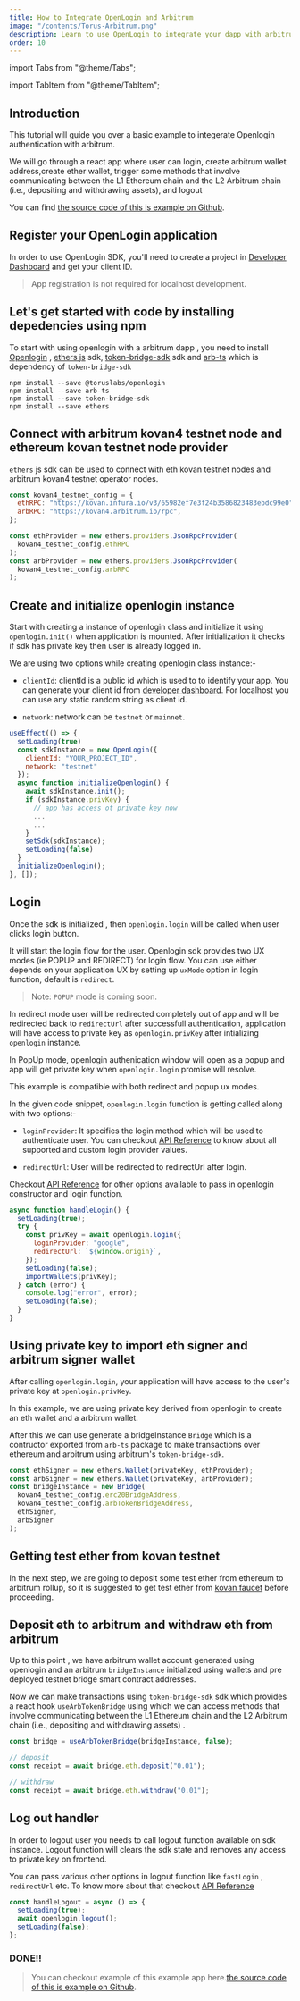 ```yaml
---
title: How to Integrate OpenLogin and Arbitrum
image: "/contents/Torus-Arbitrum.png"
description: Learn to use OpenLogin to integrate your dapp with arbitrum rollup
order: 10
---
```


import Tabs from "@theme/Tabs";

import TabItem from "@theme/TabItem";

## Introduction

This tutorial will guide you over a basic example to integerate Openlogin
authentication with arbitrum.

We will go through a react app where user can login, create arbitrum wallet
address,create ether wallet, trigger some methods that involve communicating
between the L1 Ethereum chain and the L2 Arbitrum chain (i.e., depositing and
withdrawing assets), and logout

You can find
[the source code of this is example on Github](https://github.com/torusresearch/openlogin-arbitrum-example).

## Register your OpenLogin application

In order to use OpenLogin SDK, you'll need to create a project in
[Developer Dashboard](https://developer.tor.us) and get your client ID.

> App registration is not required for localhost development.

## Let's get started with code by installing depedencies using npm

To start with using openlogin with a arbitrum dapp , you need to install
[Openlogin](https://www.npmjs.com/package/@toruslabs/openlogin) ,
[ethers js](https://www.npmjs.com/package/ethers) sdk,
[token-bridge-sdk](https://www.npmjs.com/package/token-bridge-sdk) sdk and
[arb-ts](https://www.npmjs.com/package/arb-ts) which is dependency of
`token-bridge-sdk`

```shell
npm install --save @toruslabs/openlogin
npm install --save arb-ts
npm install --save token-bridge-sdk
npm install --save ethers
```

## Connect with arbitrum kovan4 testnet node and ethereum kovan testnet node provider

`ethers` js sdk can be used to connect with eth kovan testnet nodes and arbitrum
kovan4 testnet operator nodes.

```js
const kovan4_testnet_config = {
  ethRPC: "https://kovan.infura.io/v3/65982ef7e3f24b3586823483ebdc99e0",
  arbRPC: "https://kovan4.arbitrum.io/rpc",
};

const ethProvider = new ethers.providers.JsonRpcProvider(
  kovan4_testnet_config.ethRPC
);
const arbProvider = new ethers.providers.JsonRpcProvider(
  kovan4_testnet_config.arbRPC
);
```

## Create and initialize openlogin instance

Start with creating a instance of openlogin class and initialize it using
`openlogin.init()` when application is mounted. After initialization it checks
if sdk has private key then user is already logged in.

We are using two options while creating openlogin class instance:-

- `clientId`: clientId is a public id which is used to to identify your app. You
  can generate your client id from
  [developer dashboard](http://developer.tor.us/). For localhost you can use any
  static random string as client id.

- `network`: network can be `testnet` or `mainnet`.

```js
useEffect(() => {
  setLoading(true)
  const sdkInstance = new OpenLogin({
    clientId: "YOUR_PROJECT_ID",
    network: "testnet"
  });
  async function initializeOpenlogin() {
    await sdkInstance.init();
    if (sdkInstance.privKey) {
      // app has access ot private key now
      ...
      ...
    }
    setSdk(sdkInstance);
    setLoading(false)
  }
  initializeOpenlogin();
}, []);
```

## Login

Once the sdk is initialized , then `openlogin.login` will be called when user
clicks login button.

It will start the login flow for the user. Openlogin sdk provides two UX modes
(ie POPUP and REDIRECT) for login flow. You can use either depends on your
application UX by setting up `uxMode` option in login function, default is
`redirect`.

> Note: `POPUP` mode is coming soon.

In redirect mode user will be redirected completely out of app and will be
redirected back to `redirectUrl` after successfull authentication, application
will have access to private key as `openlogin.privKey` after intializing
`openlogin` instance.

In PopUp mode, openlogin authenication window will open as a popup and app will
get private key when `openlogin.login` promise will resolve.

This example is compatible with both redirect and popup ux modes.

In the given code snippet, `openlogin.login` function is getting called along
with two options:-

- `loginProvider`: It specifies the login method which will be used to
  authenticate user. You can checkout
  [API Reference](/open-login/api-reference/usage) to
  know about all supported and custom login provider values.

- `redirectUrl`: User will be redirected to redirectUrl after login.

Checkout
[API Reference](/open-login/api-reference/usage) for
other options available to pass in openlogin constructor and login function.

```js
async function handleLogin() {
  setLoading(true);
  try {
    const privKey = await openlogin.login({
      loginProvider: "google",
      redirectUrl: `${window.origin}`,
    });
    setLoading(false);
    importWallets(privKey);
  } catch (error) {
    console.log("error", error);
    setLoading(false);
  }
}
```

## Using private key to import eth signer and arbitrum signer wallet

After calling `openlogin.login`, your application will have access to the user's
private key at `openlogin.privKey`.

In this example, we are using private key derived from openlogin to create an
eth wallet and a arbitrum wallet.

After this we can use generate a bridgeInstance `Bridge` which is a contructor
exported from `arb-ts` package to make transactions over ethereum and arbitrum
using arbitrum's `token-bridge-sdk`.

```js
const ethSigner = new ethers.Wallet(privateKey, ethProvider);
const arbSigner = new ethers.Wallet(privateKey, arbProvider);
const bridgeInstance = new Bridge(
  kovan4_testnet_config.erc20BridgeAddress,
  kovan4_testnet_config.arbTokenBridgeAddress,
  ethSigner,
  arbSigner
);
```

## Getting test ether from kovan testnet

In the next step, we are going to deposit some test ether from ethereum to
arbitrum rollup, so it is suggested to get test ether from
[kovan faucet](https://faucet.kovan.network/) before proceeding.

## Deposit eth to arbitrum and withdraw eth from arbitrum

Up to this point , we have arbitrum wallet account generated using openlogin and
an arbitrum `bridgeInstance` initialized using wallets and pre deployed testnet
bridge smart contract addresses.

Now we can make transactions using `token-bridge-sdk` sdk which provides a react
hook `useArbTokenBridge` using which we can access methods that involve
communicating between the L1 Ethereum chain and the L2 Arbitrum chain (i.e.,
depositing and withdrawing assets) .

```js
const bridge = useArbTokenBridge(bridgeInstance, false);

// deposit
const receipt = await bridge.eth.deposit("0.01");

// withdraw
const receipt = await bridge.eth.withdraw("0.01");
```

## Log out handler

In order to logout user you needs to call logout function available on sdk
instance. Logout function will clears the sdk state and removes any access to
private key on frontend.

You can pass various other options in logout function like `fastLogin` ,
`redirectUrl` etc. To know more about that checkout
[API Reference](/open-login/api-reference/usage)

```js
const handleLogout = async () => {
  setLoading(true);
  await openlogin.logout();
  setLoading(false);
};
```

### DONE!!

> You can checkout example of this example app
> here.[the source code of this is example on Github](https://github.com/torusresearch/openlogin-arbitrum-example).
